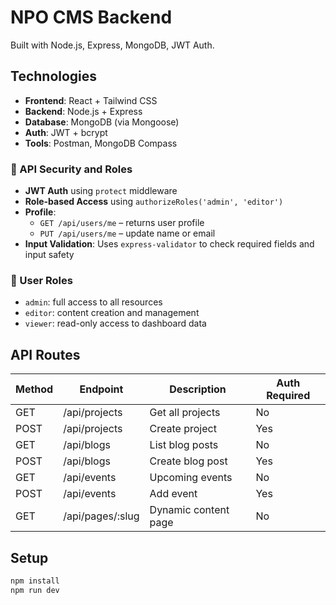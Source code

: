 # NPO CMS Backend

Built with Node.js, Express, MongoDB, JWT Auth.

## Technologies

- **Frontend**: React + Tailwind CSS
- **Backend**: Node.js + Express
- **Database**: MongoDB (via Mongoose)
- **Auth**: JWT + bcrypt
- **Tools**: Postman, MongoDB Compass


### 🔐 API Security and Roles

- **JWT Auth** using `protect` middleware
- **Role-based Access** using `authorizeRoles('admin', 'editor')`
- **Profile**: 
  - `GET /api/users/me` – returns user profile
  - `PUT /api/users/me` – update name or email
- **Input Validation**: Uses `express-validator` to check required fields and input safety

### 👥 User Roles
- `admin`: full access to all resources
- `editor`: content creation and management
- `viewer`: read-only access to dashboard data


## API Routes

| Method | Endpoint              | Description             | Auth Required |
|--------|-----------------------|-------------------------|---------------|
| GET    | /api/projects         | Get all projects        | No            |
| POST   | /api/projects         | Create project          | Yes           |
| GET    | /api/blogs            | List blog posts         | No            |
| POST   | /api/blogs            | Create blog post        | Yes           |
| GET    | /api/events           | Upcoming events         | No            |
| POST   | /api/events           | Add event               | Yes           |
| GET    | /api/pages/:slug      | Dynamic content page    | No            |

## Setup

```bash
npm install
npm run dev
